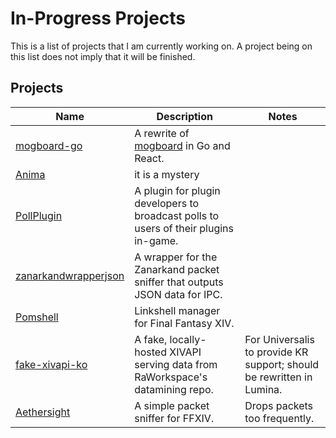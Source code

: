 # In-Progress Projects
This is a list of projects that I am currently working on. A project being on this list does not imply that it will be finished.

## Projects
Name|Description|Notes
---|---|---
[mogboard-go](https://github.com/Universalis-FFXIV/mogboard-go)|A rewrite of [mogboard](https://github.com/Universalis-FFXIV/mogboard) in Go and React.|
[Anima](https://github.com/karashiiro/Anima)|it is a mystery|
[PollPlugin](https://github.com/karashiiro/PollPlugin)|A plugin for plugin developers to broadcast polls to users of their plugins in-game.|
[zanarkandwrapperjson](https://github.com/karashiiro/zanarkandwrapperjson)|A wrapper for the Zanarkand packet sniffer that outputs JSON data for IPC.|
[Pomshell](https://github.com/karashiiro/Pomshell)|Linkshell manager for Final Fantasy XIV.|
[fake-xivapi-ko](https://github.com/karashiiro/fake-xivapi-ko)|A fake, locally-hosted XIVAPI serving data from RaWorkspace's datamining repo.|For Universalis to provide KR support; should be rewritten in Lumina.
[Aethersight](https://github.com/karashiiro/Aethersight)|A simple packet sniffer for FFXIV.|Drops packets too frequently.
